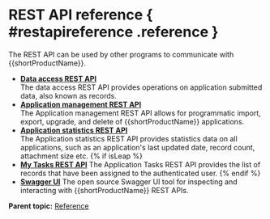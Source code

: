 # REST API reference { #restapireference .reference }

The REST API can be used by other programs to communicate with {{shortProductName}}.

-   **[Data access REST API](ref_data_access_rest_api.md)**  
The data access REST API provides operations on application submitted data, also known as records.
-   **[Application management REST API](ref_rest_api_auto_deploy.md)**  
The Application management REST API allows for programmatic import, export, upgrade, and delete of {{shortProductName}} applications.
-   **[Application statistics REST API](app_stats_restapi.md)**  
The Application statistics REST API provides statistics data on all applications, such as an application's last updated date, record count, attachment size etc.
{% if isLeap %}
-   **[My Tasks REST API](ref_my_tasks_rest_api.md)**
The Application Tasks REST API provides the list of records that have been assigned to the authenticated user.
{% endif %}
-   **[Swagger UI](ref_swagger_ui.md)**
The open source Swagger UI tool for inspecting and interacting with {{shortProductName}} REST APIs.

**Parent topic:** [Reference](reference_toc.md)


